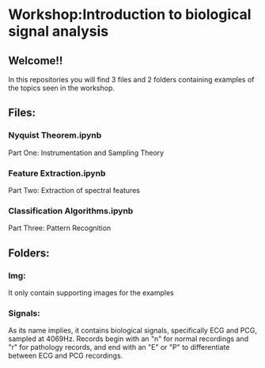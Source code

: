 # Workshop:Introduction to biological signal analysis 

## Welcome!!
In this repositories you will find 3 files and 2 folders containing examples of the topics seen in the workshop. 

## Files: 
### Nyquist Theorem.ipynb
Part One: Instrumentation and Sampling Theory

### Feature Extraction.ipynb
Part Two: Extraction of spectral features

### Classification Algorithms.ipynb
Part Three: Pattern Recognition 


## Folders:
### Img:
It only contain supporting images for the examples 

### Signals:
As its name implies, it contains biological signals, specifically ECG and PCG, sampled at 4069Hz. Records begin with an "n" for normal recordings and "r" for pathology records, and end with an "E" or "P" to differentiate between ECG and PCG recordings. 